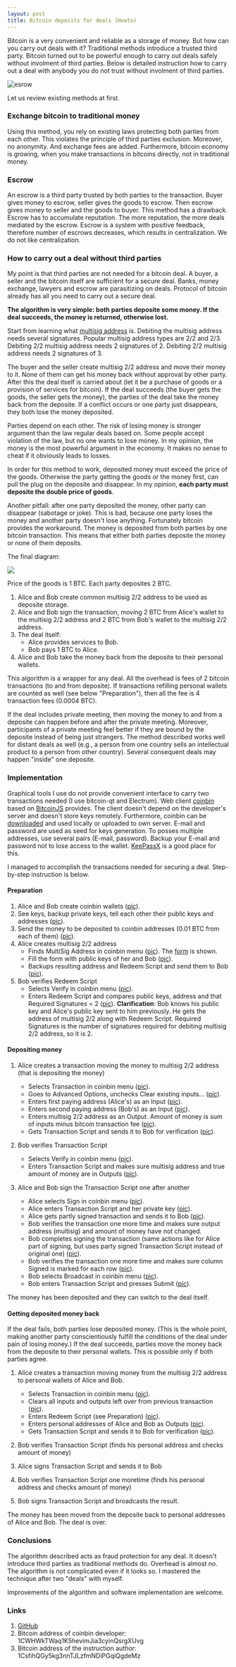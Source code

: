 ```yaml
---
layout: post
title: Bitcoin deposits for deals (Howto)
---
```


Bitcoin is a very convenient and reliable as a storage of money.
But how can you carry out deals with it?
Traditional methods introduce a trusted third party.
Bitcoin turned out to be powerful enough to carry out
deals safely without involment of third parties.
Below is detailed instruction how to carry out a deal with
anybody you do not trust without involment of third parties.

![esrow](http://i.imgur.com/5l657XE.png)

Let us review existing methods at first.

### Exchange bitcoin to traditional money

Using this method, you rely on existing laws protecting
both parties from each other.
This violates the principle of third parties exclusion.
Moreover, no anonymity. And exchange fees are added.
Furthermore, bitcoin economy is growing, when you
make transactions in bitcoins directly,
not in traditional money.

### Escrow

An escrow is a third party trusted by both parties to the transaction.
Buyer gives money to escrow, seller gives the goods to escrow.
Then escrow gives money to seller and the goods to buyer.
This method has a drawback.
Escrow has to accumulate reputation.
The more reputation, the more deals mediated by the escrow.
Escrow is a system with positive feedback, therefore
number of escrows decreases, which results in centralization.
We do not like centralization.

### How to carry out a deal without third parties

My point is that third parties are not needed for a bitcoin deal.
A buyer, a seller and the bitcoin itself are sufficient
for a secure deal.
Banks, money exchange, lawyers and escrow are parasitizing
on deals.
Protocol of bitcoin already has all you need to
carry out a secure deal.

**The algorithm is very simple: both parties deposite some money.
If the deal succeeds, the money is returned, otherwise lost.**

<!-- more -->
<a name="cut" id="cut"></a>

Start from learning what
[multisig address](https://en.bitcoin.it/wiki/Address#Multi-signature_addresses)
is.
Debiting the multisig address needs several signatures.
Popular multisig address types are 2/2 and 2/3.
Debiting 2/2 multisig address needs 2 signatures of 2.
Debiting 2/2 multisig address needs 2 signatures of 3.

The buyer and the seller create multisig 2/2 address
and move their money to it.
None of them can get his money back without approval
by other party.
After this the deal itself is carried about
(let it be a purchase of goods or a provision of services
for bitcoin).
If the deal succeeds (the buyer gets the goods, the seller
gets the money), the parties of the deal take the money
back from the deposite.
If a conflict occurs or one party just disappears,
they both lose the money deposited.

Parties depend on each other. The risk of losing money
is stronger argument than the law regular deals based on.
Some people accept violation of the law, but no one
wants to lose money.
In my opinion, the money is the most powerful argument in the economy.
It makes no sense to cheat if it obviously leads to losses.

In order for this method to work, deposited money must
exceed the price of the goods.
Otherwise the party getting the goods or the money first,
can pull the plug on the deposite and disappear.
In my opinion, **each party must deposite the double price
of goods**.

Another pitfall: after one party deposited the money,
other party can disappear (sabotage or joke).
This is bad, because one party loses the money
and another party doesn't lose anything.
Fortunately bitcoin provides the workaround.
The money is deposited from both parties by one bitcoin
transaction. This means that either both parties
deposite the money or none of them deposits.

The final diagram:

![](http://i.imgur.com/5l657XE.png)

Price of the goods is 1 BTC. Each party deposites 2 BTC.

1.  Alice and Bob create common multisig 2/2 address to be used
    as deposite storage.
2.  Alice and Bob sign the transaction, moving
    2 BTC from Alice's wallet to the multisig 2/2 address and
    2 BTC from Bob's wallet to the multisig 2/2 address.
3.  The deal itself:
    -   Alice provides services to Bob.
    -   Bob pays 1 BTC to Alice.
4.  Alice and Bob take the money back from the deposite
    to their personal wallets.

This algorithm is a wrapper for any deal.
All the overhead is fees of 2 bitcoin transactions
(to and from deposite).
If transactions refilling personal wallets are counted as well
(see below "Preparation"), then all the fee is 4 transaction fees
(0.0004 BTC).

If the deal includes private meeting, then moving the money
to and from a deposite can happen before and after the private meeting.
Moreover, participants of a private meeting feel better
if they are bound by the deposite instead of being
just strangers.
The method described works well for distant deals as well
(e.g., a person from one country sells an intellectual product
to a person from other country).
Several consequent deals may happen "inside"
one deposite.

### Implementation

Graphical tools I use do not provide convenient interface
to carry two transactions needed (I use bitcoin-qt and Electrum).
Web client [coinbin](https://coinb.in/)
based on [BitcoinJS](http://bitcoinjs.org/)
provides.
The client doesn't depend on the developer's server
and doesn't store keys remotely.
Furthermore, coinbin can be
[downloaded](https://github.com/OutCast3k/coinbin/archive/master.zip)
and used locally or uploaded to own server.
E-mail and password are used as seed for keys generation.
To posses multiple addresses, use several pairs (E-mail, password).
Backup your E-mail and password not to lose access to the wallet.
[KeePassX](https://www.keepassx.org/) is a good place for this.

I managed to accomplish the transactions needed for
securing a deal.
Step-by-step instruction is below.

#### Preparation

1.  Alice and Bob create coinbin wallets
    ([pic](http://i.imgur.com/xWV35gc.png)).
2.  See keys, backup private keys, tell each other their
    public keys and addresses
    ([pic](http://i.imgur.com/Bph3789.png)).
3.  Send the money to be deposited to coinbin addresses
    (0.01 BTC from each of them)
    ([pic](http://i.imgur.com/K8gooL1.png)).
4.  Alice creates multisig 2/2 address
    -   Finds MultiSig Address in coinbin menu
        ([pic](http://i.imgur.com/OivaZnW.png)).
        The [form](http://i.imgur.com/Bdasncz.png) is shown.
    -   Fill the form with public keys of her and Bob
        ([pic](http://i.imgur.com/gAF538K.png)).
    -   Backups resulting address and Redeem Script
        and send them to Bob
        ([pic](http://i.imgur.com/2Tv7AAX.png)).
5.  Bob verifies Redeem Script
    -   Selects Verify in coinbin menu
        ([pic](http://i.imgur.com/2NpTwOj.png)).
    -   Enters Redeem Script and compares public keys,
        address and that Required Signatures = 2
        ([pic](https://i.imgur.com/NtzBRO8.png)).
        **Clarification**: Bob knows his public key and Alice's
        public key sent to him previously.
        He gets the address of multisig 2/2 along with
        Redeem Script.
        Required Signatures is the number of signatures
        required for debiting multisig 2/2 address,
        so it is 2.

#### Depositing money

1.  Alice creates a transaction moving the money to multisig 2/2 address
    (that is depositing the money)
    -   Selects Transaction in coinbin menu
        ([pic](https://i.imgur.com/WxP9g4i.png)).
    -   Goes to Advanced Options, unchecks Clear existing inputs...
        ([pic](http://i.imgur.com/Rc54mb0.png)).
    -   Enters first paying address (Alice's) as an Input
        ([pic](http://i.imgur.com/qI3TJCH.png)).
    -   Enters second paying address (Bob's) as an Input
        ([pic](http://i.imgur.com/sscFtfY.png)).
    -   Enters multisig 2/2 address as an Output.
        Amount of money is sum of inputs minus
        bitcoin transaction fee
        ([pic](http://i.imgur.com/0YFlfYd.png)).
    -   Gets Transaction Script and sends it to Bob for verification
        ([pic](http://i.imgur.com/2TZuyXr.png)).

2.  Bob verifies Transaction Script
    -   Selects Verify in coinbin menu
        ([pic](http://i.imgur.com/ATPIxC7.png)).
    -   Enters Transaction Script and makes sure
        multisig address and true amount of money are in Outputs
        ([pic](http://i.imgur.com/InxmBla.png)).

3.  Alice and Bob sign the Transaction Script one after another
    -   Alice selects Sign in coinbin menu
        ([pic](http://i.imgur.com/k0Od2Xr.png)).
    -   Alice enters Transaction Script and her private key
        ([pic](http://i.imgur.com/k0Od2Xr.png)).
    -   Alice gets partly signed transaction and sends it to Bob
        ([pic](http://i.imgur.com/MAPOGDv.png)).
    -   Bob verifies the transaction one more time and makes sure
        output address (multisig) and amount of money
        have not changed.
    -   Bob completes signing the transaction
        (same actions like for Alice part of signing,
        but uses party signed Transaction Script instead of
        original one)
        ([pic](http://i.imgur.com/qmk1BeT.png)).
    -   Bob verifies the transaction one more time and makes sure
        column Signed is marked for each row
        ([pic](https://i.imgur.com/LPxNLvZ.png)).
    -   Bob selects Broadcast in coinbin menu
        ([pic](http://i.imgur.com/LjWRrSK.png)).
    -   Bob enters Transaction Script and presses Submit
        ([pic](http://i.imgur.com/MtnFVak.png)).

The money has been deposited and
they can switch to the deal itself.

#### Getting deposited money back

If the deal fails, both parties lose deposited money.
(This is the whole point, making another party
conscientiously fulfill the conditions of the deal
under pain of losing money.)
If the deal succeeds, parties move the money back from
the deposite to their personal wallets.
This is possible only if both parties agree.

1.  Alice creates a transaction moving money from the multisig 2/2 address
    to personal wallets of Alice and Bob.
    -   Selects Transaction in coinbin menu
        ([pic](https://i.imgur.com/WxP9g4i.png)).
    -   Clears all inputs and outputs left over from
        previous transaction
        ([pic](http://i.imgur.com/avIRd4e.png)).
    -   Enters Redeem Script (see Preparation)
        ([pic](https://i.imgur.com/jHHdz2P.png)).
    -   Enters personal addresses of Alice and Bob as Outputs
        ([pic](http://i.imgur.com/rf5DaHK.png)).
    -   Gets Transaction Script and sends it to Bob for verification
        ([pic](http://i.imgur.com/DUUzjoO.png)).

2.  Bob verifies Transaction Script
    (finds his personal address and checks amount of money)
3.  Alice signs Transaction Script and sends it to Bob
4.  Bob verifies Transaction Script one moretime
    (finds his personal address and checks amount of money)
5.  Bob signs Transaction Script and broadcasts the result.

The money has been moved from the deposite back to personal
addresses of Alice and Bob.
The deal is over.

### Conclusions

The algorithm described acts as fraud protection for any deal.
It doesn't introduce third parties as traditional methods do.
Overhead is almost no.
The algorithm is not complicated even if it looks so.
I mastered the technique after two "deals" with myself.

Improvements of the algorithm and software
implementation are welcome.

### Links

1. [GitHub](https://github.com/OutCast3k/coinbin)
1. Bitcoin address of coinbin developer: 1CWHWkTWaq1K5hevimJia3cyinQsrgXUvg
1. Bitcoin address of the instruction author: 1CsfihQGy5kg3nnTJLzfmNDiPGqiQgdeMz

